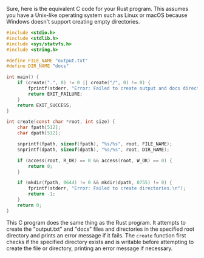 Sure, here is the equivalent C code for your Rust program. This assumes you have a Unix-like operating system such as Linux or macOS because Windows doesn't support creating empty directories.

```c
#include <stdio.h>
#include <stdlib.h>
#include <sys/statvfs.h>
#include <string.h>

#define FILE_NAME "output.txt"
#define DIR_NAME "docs"

int main() {
    if (create(".", 0) != 0 || create("/", 0) != 0) {
        fprintf(stderr, "Error: Failed to create output and docs directories.\n");
        return EXIT_FAILURE;
    }
    return EXIT_SUCCESS;
}

int create(const char *root, int size) {
    char fpath[512];
    char dpath[512];

    snprintf(fpath, sizeof(fpath), "%s/%s", root, FILE_NAME);
    snprintf(dpath, sizeof(dpath), "%s/%s", root, DIR_NAME);

    if (access(root, R_OK) == 0 && access(root, W_OK) == 0) {
        return 0;
    }

    if (mkdir(fpath, 0644) != 0 && mkdir(dpath, 0755) != 0) {
        fprintf(stderr, "Error: Failed to create directories.\n");
        return -1;
    }
    return 0;
}
```

This C program does the same thing as the Rust program. It attempts to create the "output.txt" and "docs" files and directories in the specified root directory and prints an error message if it fails. The `create` function first checks if the specified directory exists and is writable before attempting to create the file or directory, printing an error message if necessary.
